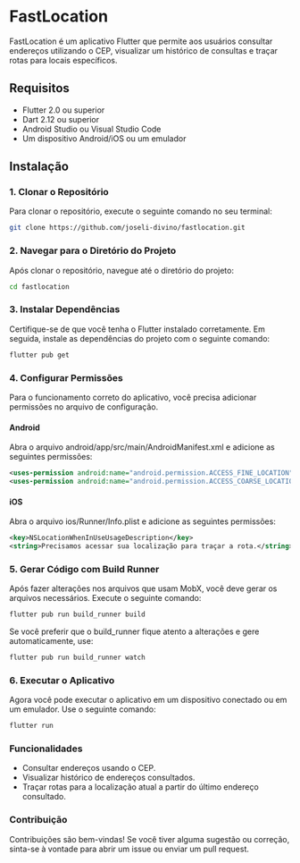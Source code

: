 # FastLocation

FastLocation é um aplicativo Flutter que permite aos usuários consultar endereços utilizando o CEP, visualizar um histórico de consultas e traçar rotas para locais específicos.

## Requisitos

- Flutter 2.0 ou superior
- Dart 2.12 ou superior
- Android Studio ou Visual Studio Code
- Um dispositivo Android/iOS ou um emulador

## Instalação

### 1. Clonar o Repositório

Para clonar o repositório, execute o seguinte comando no seu terminal:

```bash
git clone https://github.com/joseli-divino/fastlocation.git
```


### 2. Navegar para o Diretório do Projeto
Após clonar o repositório, navegue até o diretório do projeto:

```bash
cd fastlocation
```

### 3. Instalar Dependências
Certifique-se de que você tenha o Flutter instalado corretamente. Em seguida, instale as dependências do projeto com o seguinte comando:

```bash
flutter pub get
```

### 4. Configurar Permissões
Para o funcionamento correto do aplicativo, você precisa adicionar permissões no arquivo de configuração.

#### Android
Abra o arquivo android/app/src/main/AndroidManifest.xml e adicione as seguintes permissões:

```xml
<uses-permission android:name="android.permission.ACCESS_FINE_LOCATION"/>
<uses-permission android:name="android.permission.ACCESS_COARSE_LOCATION"/>
```

#### iOS
Abra o arquivo ios/Runner/Info.plist e adicione as seguintes permissões:

```xml
<key>NSLocationWhenInUseUsageDescription</key>
<string>Precisamos acessar sua localização para traçar a rota.</string>
```

### 5. Gerar Código com Build Runner
Após fazer alterações nos arquivos que usam MobX, você deve gerar os arquivos necessários. Execute o seguinte comando:

```bash
flutter pub run build_runner build
```

Se você preferir que o build_runner fique atento a alterações e gere automaticamente, use:

```bash
flutter pub run build_runner watch
```

### 6. Executar o Aplicativo
Agora você pode executar o aplicativo em um dispositivo conectado ou em um emulador. Use o seguinte comando:

```bash
flutter run
```

### Funcionalidades
 - Consultar endereços usando o CEP.
 - Visualizar histórico de endereços consultados.
 - Traçar rotas para a localização atual a partir do último endereço consultado.


### Contribuição
Contribuições são bem-vindas! Se você tiver alguma sugestão ou correção, sinta-se à vontade para abrir um issue ou enviar um pull request.
